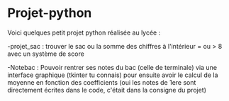 # Projet-python

Voici quelques petit projet python réalisée au lycée :


-projet_sac : trouver le sac ou la somme des chiffres à l'intérieur = ou > 8 avec un système de score

-Notebac : Pouvoir rentrer ses notes du bac (celle de terminale) via une interface graphique (tkinter tu connais) pour ensuite avoir le calcul de la moyenne en fonction des coefficients (oui les notes de 1ere sont directement écrites dans le code, c'était dans la consigne du projet) 
